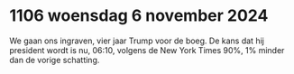 # 1106 woensdag 6 november 2024
We gaan ons ingraven, vier jaar Trump voor de boeg. De kans dat hij president wordt is nu, 06:10, volgens de New York Times 90%, 1% minder dan de vorige schatting. 